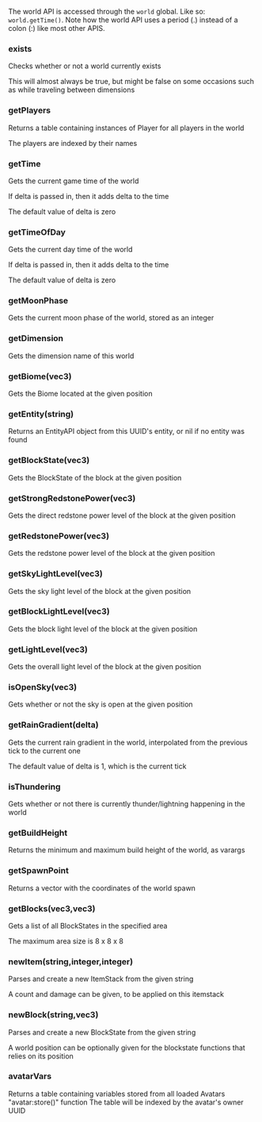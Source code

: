 The world API is accessed through the <code>world</code> global. Like so: <code>world.getTime()</code>. Note how the world API uses a period (.) instead of a colon (:) like most other APIS.

### exists
Checks whether or not a world currently exists

This will almost always be true, but might be false on some occasions such as while traveling between dimensions

### getPlayers
Returns a table containing instances of Player for all players in the world

The players are indexed by their names

### getTime
Gets the current game time of the world

If delta is passed in, then it adds delta to the time

The default value of delta is zero

### getTimeOfDay
Gets the current day time of the world

If delta is passed in, then it adds delta to the time

The default value of delta is zero

### getMoonPhase
Gets the current moon phase of the world, stored as an integer

### getDimension
Gets the dimension name of this world

### getBiome(vec3)
Gets the Biome located at the given position

### getEntity(string)
Returns an EntityAPI object from this UUID's entity, or nil if no entity was found

### getBlockState(vec3)
Gets the BlockState of the block at the given position

### getStrongRedstonePower(vec3)
Gets the direct redstone power level of the block at the given position

### getRedstonePower(vec3)
Gets the redstone power level of the block at the given position

### getSkyLightLevel(vec3)
Gets the sky light level of the block at the given position

### getBlockLightLevel(vec3)
Gets the block light level of the block at the given position

### getLightLevel(vec3)
Gets the overall light level of the block at the given position

### isOpenSky(vec3)
Gets whether or not the sky is open at the given position

### getRainGradient(delta)
Gets the current rain gradient in the world, interpolated from the previous tick to the current one

The default value of delta is 1, which is the current tick

### isThundering
Gets whether or not there is currently thunder/lightning happening in the world

### getBuildHeight
Returns the minimum and maximum build height of the world, as varargs

### getSpawnPoint
Returns a vector with the coordinates of the world spawn

### getBlocks(vec3,vec3)
Gets a list of all BlockStates in the specified area

The maximum area size is 8 x 8 x 8

### newItem(string,integer,integer)
Parses and create a new ItemStack from the given string

A count and damage can be given, to be applied on this itemstack

### newBlock(string,vec3)
Parses and create a new BlockState from the given string

A world position can be optionally given for the blockstate functions that relies on its position

### avatarVars
Returns a table containing variables stored from all loaded Avatars "avatar:store()" function
The table will be indexed by the avatar's owner UUID